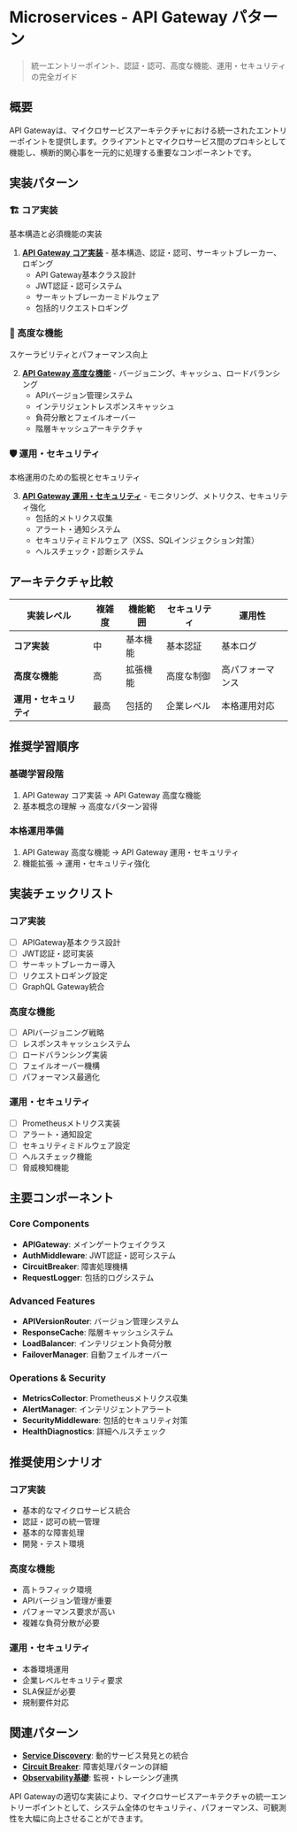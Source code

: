 # Microservices - API Gateway パターン

> 統一エントリーポイント、認証・認可、高度な機能、運用・セキュリティの完全ガイド

## 概要

API Gatewayは、マイクロサービスアーキテクチャにおける統一されたエントリーポイントを提供します。クライアントとマイクロサービス間のプロキシとして機能し、横断的関心事を一元的に処理する重要なコンポーネントです。

## 実装パターン

### 🏗️ コア実装
基本構造と必須機能の実装

1. **[API Gateway コア実装](./03a-api-gateway-core.md)** - 基本構造、認証・認可、サーキットブレーカー、ロギング
   - API Gateway基本クラス設計
   - JWT認証・認可システム
   - サーキットブレーカーミドルウェア
   - 包括的リクエストロギング

### 🚀 高度な機能
スケーラビリティとパフォーマンス向上

2. **[API Gateway 高度な機能](./03b-api-gateway-advanced.md)** - バージョニング、キャッシュ、ロードバランシング
   - APIバージョン管理システム
   - インテリジェントレスポンスキャッシュ
   - 負荷分散とフェイルオーバー
   - 階層キャッシュアーキテクチャ

### 🛡️ 運用・セキュリティ
本格運用のための監視とセキュリティ

3. **[API Gateway 運用・セキュリティ](./03c-api-gateway-operations.md)** - モニタリング、メトリクス、セキュリティ強化
   - 包括的メトリクス収集
   - アラート・通知システム
   - セキュリティミドルウェア（XSS、SQLインジェクション対策）
   - ヘルスチェック・診断システム

## アーキテクチャ比較

| 実装レベル | 複雑度 | 機能範囲 | セキュリティ | 運用性 |
|------------|--------|-----------|--------------|--------|
| **コア実装** | 中 | 基本機能 | 基本認証 | 基本ログ |
| **高度な機能** | 高 | 拡張機能 | 高度な制御 | 高パフォーマンス |
| **運用・セキュリティ** | 最高 | 包括的 | 企業レベル | 本格運用対応 |

## 推奨学習順序

### 基礎学習段階
1. API Gateway コア実装 → API Gateway 高度な機能
2. 基本概念の理解 → 高度なパターン習得

### 本格運用準備
1. API Gateway 高度な機能 → API Gateway 運用・セキュリティ
2. 機能拡張 → 運用・セキュリティ強化

## 実装チェックリスト

### コア実装
- [ ] APIGateway基本クラス設計
- [ ] JWT認証・認可実装
- [ ] サーキットブレーカー導入
- [ ] リクエストロギング設定
- [ ] GraphQL Gateway統合

### 高度な機能
- [ ] APIバージョニング戦略
- [ ] レスポンスキャッシュシステム
- [ ] ロードバランシング実装
- [ ] フェイルオーバー機構
- [ ] パフォーマンス最適化

### 運用・セキュリティ
- [ ] Prometheusメトリクス実装
- [ ] アラート・通知設定
- [ ] セキュリティミドルウェア設定
- [ ] ヘルスチェック機能
- [ ] 脅威検知機能

## 主要コンポーネント

### Core Components
- **APIGateway**: メインゲートウェイクラス
- **AuthMiddleware**: JWT認証・認可システム
- **CircuitBreaker**: 障害処理機構
- **RequestLogger**: 包括的ログシステム

### Advanced Features
- **APIVersionRouter**: バージョン管理システム
- **ResponseCache**: 階層キャッシュシステム
- **LoadBalancer**: インテリジェント負荷分散
- **FailoverManager**: 自動フェイルオーバー

### Operations & Security
- **MetricsCollector**: Prometheusメトリクス収集
- **AlertManager**: インテリジェントアラート
- **SecurityMiddleware**: 包括的セキュリティ対策
- **HealthDiagnostics**: 詳細ヘルスチェック

## 推奨使用シナリオ

### コア実装
- 基本的なマイクロサービス統合
- 認証・認可の統一管理
- 基本的な障害処理
- 開発・テスト環境

### 高度な機能
- 高トラフィック環境
- APIバージョン管理が重要
- パフォーマンス要求が高い
- 複雑な負荷分散が必要

### 運用・セキュリティ
- 本番環境運用
- 企業レベルセキュリティ要求
- SLA保証が必要
- 規制要件対応

## 関連パターン

- **[Service Discovery](./04-service-discovery.md)**: 動的サービス発見との統合
- **[Circuit Breaker](./05-circuit-breaker.md)**: 障害処理パターンの詳細
- **[Observability基礎](./12-observability-basics.md)**: 監視・トレーシング連携

API Gatewayの適切な実装により、マイクロサービスアーキテクチャの統一エントリーポイントとして、システム全体のセキュリティ、パフォーマンス、可観測性を大幅に向上させることができます。